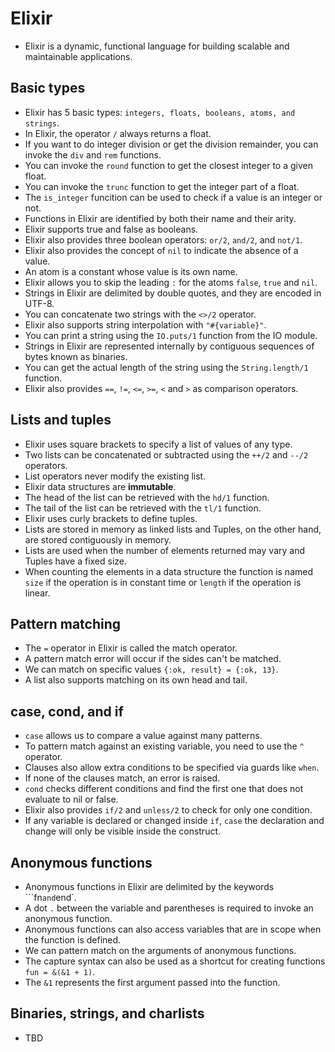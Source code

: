 # Elixir

- Elixir is a dynamic, functional language for building scalable and maintainable applications.

## Basic types

- Elixir has 5 basic types: `integers, floats, booleans, atoms, and strings`.
- In Elixir, the operator `/` always returns a float.
- If you want to do integer division or get the division remainder, you can invoke the `div` and `rem` functions.
- You can invoke the `round` function to get the closest integer to a given float.
- You can invoke the `trunc` function to get the integer part of a float.
- The `is_integer` funcition can be used to check if a value is an integer or not.
- Functions in Elixir are identified by both their name and their arity.
- Elixir supports true and false as booleans.
- Elixir also provides three boolean operators: `or/2`, `and/2`, and `not/1`.
- Elixir also provides the concept of `nil` to indicate the absence of a value.
- An atom is a constant whose value is its own name.
- Elixir allows you to skip the leading `:` for the atoms `false`, `true` and `nil`.
- Strings in Elixir are delimited by double quotes, and they are encoded in UTF-8.
- You can concatenate two strings with the `<>/2` operator.
- Elixir also supports string interpolation with `"#{variable}"`.
- You can print a string using the `IO.puts/1` function from the IO module.
- Strings in Elixir are represented internally by contiguous sequences of bytes known as binaries.
- You can get the actual length of the string using the `String.length/1` function.
- Elixir also provides `==`, `!=`, `<=`, `>=`, `<` and `>` as comparison operators.

## Lists and tuples

- Elixir uses square brackets to specify a list of values of any type.
- Two lists can be concatenated or subtracted using the `++/2` and `--/2` operators.
- List operators never modify the existing list.
- Elixir data structures are **immutable**.
- The head of the list can be retrieved with the `hd/1` function.
- The tail of the list can be retrieved with the `tl/1` function.
- Elixir uses curly brackets to define tuples.
- Lists are stored in memory as linked lists and Tuples, on the other hand, are stored contiguously in memory.
- Lists are used when the number of elements returned may vary and Tuples have a fixed size. 
- When counting the elements in a data structure the function is named `size` if the operation is in constant time or `length` if the operation is linear.

## Pattern matching

- The `=` operator in Elixir is called the match operator.
- A pattern match error will occur if the sides can't be matched.
- We can match on specific values `{:ok, result} = {:ok, 13}`.
- A list also supports matching on its own head and tail.

## case, cond, and if

- `case` allows us to compare a value against many patterns.
- To pattern match against an existing variable, you need to use the `^` operator.
- Clauses also allow extra conditions to be specified via guards like `when`.
- If none of the clauses match, an error is raised.
- `cond` checks different conditions and find the first one that does not evaluate to nil or false.
- Elixir also provides `if/2` and `unless/2` to check for only one condition.
- If any variable is declared or changed inside `if`, `case` the declaration and change will only be visible inside the construct.

## Anonymous functions

- Anonymous functions in Elixir are delimited by the keywords ```fn` and `end`.
- A dot `.` between the variable and parentheses is required to invoke an anonymous function.
- Anonymous functions can also access variables that are in scope when the function is defined.
- We can pattern match on the arguments of anonymous functions.
- The capture syntax can also be used as a shortcut for creating functions `fun = &(&1 + 1)`.
- The `&1` represents the first argument passed into the function.

## Binaries, strings, and charlists

- TBD
